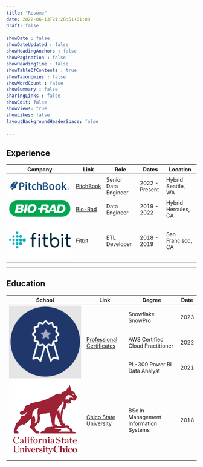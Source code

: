 ```yaml
---
title: "Resume"
date: 2022-06-13T21:28:51+01:00
draft: false

showDate : false
showDateUpdated : false
showHeadingAnchors : false
showPagination : false
showReadingTime : false
showTableOfContents : true
showTaxonomies : false 
showWordCount : false
showSummary : false
sharingLinks : false
showEdit: false
showViews: true
showLikes: false
layoutBackgroundHeaderSpace: false

---
```


## Experience

<table>
    <thead>
        <tr>
            <th>Company</th>
            <th>Link</th>
            <th>Role</th>
            <th>Dates</th>
            <th>Location</th>
        </tr>
    </thead>
    <tbody>
        <tr>
            <td><img class="customEntitityLogo" src="pitchbook.jpg"/></td>
            <td><a href="https://www.pitchbook.com/" target="_blank">PitchBook</a></td>
            <td>Senior Data Engineer</td>
            <td>2022 - Present</td>
            <td>Hybrid </br> Seattle, WA</td>
        </tr>
        <tr>
            <td><img class="customEntitityLogo" src="biorad.png"/></td>
            <td><a href="https://https://www.bio-rad.com/" target="_blank">Bio-Rad</a></td>
            <td>Data Engineer</td>
            <td>2019 - 2022</td>
            <td>Hybrid </br> Hercules, CA</td>
        </tr>
        <tr>
            <td><img class="customEntitityLogo" src="fitbit.png"/></td>
            <td><a href="hhttps://www.fitbit.com/" target="_blank">Fitbit</a></td>
            <td>ETL Developer</td>
            <td>2018 - 2019</td>
            <td>San Francisco, CA</td>
        </tr>
    </tbody>
</table>

---

## Education

<table>
    <thead>
        <tr>
            <th>School</th>
            <th>Link</th>
            <th>Degree</th>
            <th>Date</th>
        </tr>
    </thead>
    <tbody>
        <tr>
            <td rowspan=4><img class="customEntitityLogo" src="certificate.PNG"/></td>
            <td rowspan=4><a href="https://online.hbs.edu/" target="_blank">Professional Certificates</a></td>
        </tr>
        <tr>
            <td>Snowflake SnowPro</td>
            <td>2023</td>
        </tr>
         <tr>
            <td>AWS Certified Cloud Practitioner</td>
            <td>2022</td>
        </tr>
        <tr>
            <td>PL-300 Power BI Data Analyst</td>
            <td>2021</td>
        </tr>
        <tr>
            <td rowspan=3><img class="customEntitityLogo" src="chico.jpg"/></td>
            <td rowspan=3><a href="https://www.csuchico.edu/" target="_blank">Chico State University</a></td>
        </tr>
        <tr>
            <td>BSc in Management Information Systems</td>
            <td>2018</td>
        </tr>
    </tbody>
</table>